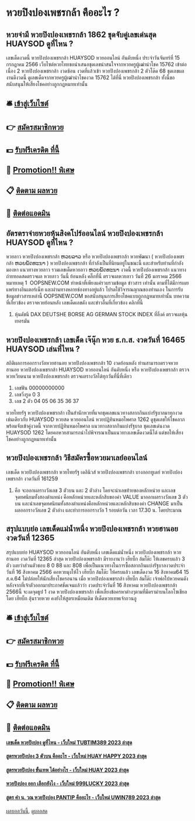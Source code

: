 # หวยปิงปองเพชรกล้า คืออะไร ?
## หวยจ่ามี หวยปิงปองเพชรกล้า 1862 ชุดจับคู่เลขเด่นสุด HUAYSOD ดูที่ไหน ?
เลขเด็ดงวดนี้ หวยปิงปองเพชรกล้า HUAYSOD หวยออนไลน์ อันดับหนึ่ง ประจำวันจันทร์ที่ 15 กรกฎาคม 2566 เว็บไซต์หวยไทยขอนำเสนอชุดเลขน่าสนใจจากหวยครูผู้เฒ่านำโชค 15762 เข้าต่อเนื่อง 2 หวยปิงปองเพชรกล้า งวดซ้อน งวดที่แล้วเข้า หวยปิงปองเพชรกล้า 2 ตัวโต๊ด 68 ชุดเลขผลงานดีงวดนี้ ดูเลขเด็ดจากหวยครูผู้เฒ่านำโชคงวด 15762 ได้ที่นี่ หวยปิงปองเพชรกล้า ทั้งนี้ขอสนับสนุนให้เสี่ยงโชคอย่างถูกกฎหมายเท่านั้น

## 🛎 [เข้าสู่เว็บไซต์](https://bit.ly/3BG5bNw)
## 👉 [สมัครสมาชิกหวย](https://bit.ly/3BG5bNw)
## 💵 [รับฟรีเครดิต ที่นี้](https://bit.ly/3C3mvgS)
## 👑 [Promotion!! พิเศษ](https://bit.ly/3C3mvgS)
## 📋 [ติดตาม ผลหวย](https://bit.ly/3C3mvgS)
## 📱 [ติดต่อแอดมิน](https://bit.ly/3C3mvgS)

## อัตรตราจ่ายหวยหุ้นสิงคโปร์ออนไลน์ หวยปิงปองเพชรกล้า HUAYSOD ดูที่ไหน ?
หวยลาว หวยปิงปองเพชรกล้า ຫວຍລາວ หรือ หวยปิงปองเพชรกล้า หวยพัฒนา ( หวยปิงปองเพชรกล้า ຫວຍພັດທະນາ ) หวยปิงปองเพชรกล้า ที่กำลังเป็นที่นิยมอยู่ในขณะนี้ และสำหรับท่านที่กำลังมองหา แนวทางหวยลาว รวมเลขเด็ดหวยลาว ຫວຍພັດທະນາ งวดนี้
 หวยปิงปองเพชรกล้า แนวทางถ่ายทอดสดตรวจผล หวยลาว วันนี้ ย้อนหลัง คลิ๊กที่นี่ 
ตรวจผลหวยลาว วันที่ 26 มกราคม 2566
หมายเหตุ 1  OOPSNEW.COM ทำหน้าที่เพียงแค่รวบรวมข้อมูล ข่าวสาร เท่านั้น ตามที่ได้มีการเผยแพร่ทางอินเตอร์เน็ท และผ่านทางหลายช่องทางอยู่แล้ว โปรดใช้วิจารณญาณของท่านเอง ในการรับข้อมูลข่าวสารเหล่านี้ OOPSNEW.COM ขอสนับสนุนการเสี่ยงโชคแบบถูกกฎหมายเท่านั้น
บทความที่เกี่ยวข้อง
ตรวจหวยย้อนหลัง เลขเด็ดเลขดัง และข่าวอื่นที่เกี่ยวข้อง คลิกที่นี่
1. หุ้นดัชนี DAX DEUTSHE BORSE AG GERMAN STOCK INDEX ที่ลิ้งค์ ตรวจผลหุ้นเยอรมัน

## หวยปิงปองเพชรกล้า เลขเด็ด เจ๊นุ๊ก หวย ธ.ก.ส. งวดวันที่ 16465 HUAYSOD เล่นที่ไหน ?
สถิติผลการออกรางวัลหวยฮานอย หวยปิงปองเพชรกล้า 10 งวดย้อนหลัง ท่านสามารถตรวจหวยฮานอย หวยปิงปองเพชรกล้า HUAYSOD หวยออนไลน์ อันดับหนึ่ง หรือ หวยปิงปองเพชรกล้า ตรวจหวยเวียดนาม หวยปิงปองเพชรกล้า ตรวจผลรางวัลได้ทุกวันที่นี่ที่เดียว
1. เลขฟัน 00000000000
2. เลขวิ่งรูด 0 3
3. เลข 2 ตัว 04 05 06 35 36 37

หวยไทยรัฐ หวยปิงปองเพชรกล้า เป็นสำนักหวยที่แจกชุดเลขแนวทางสลากกินแบ่งรัฐบาลมาทุกงวด เช่นเดียวกับ HUAYSOD หวยสด หวยออนไลน์ หวยปฏิทินหมอไพศาล 1262 ดูชุดเลขให้โชคลาภ พร้อมจับเข้าคู่งวดนี้ จากหวยปฏิทินหมอไพศาล แนวทางสลากกินแบ่งรัฐบาล ชุดเลขเด่นงวด HUAYSOD 1262 โดยคอหวยสามารถนำไปพิจารณาเป็นแนวทางเลขเด็ดงวดนี้ได้ แต่ขอให้เสี่ยงโชคอย่างถูกกฎหมายเท่านั้น

## หวยปิงปองเพชรกล้า วิธีสมัครซื้อหวยมาเลย์ออนไลน์
เลขเด็ด หวยปิงปองเพชรกล้า หวยไทยรัฐ เดลินิวส์ หวยปิงปองเพชรกล้า บางกอกทูเดย์ หวยปิงปองเพชรกล้า งวดวันที่ 161259
1. คือ จะออกผลรางวัลเลข 3 ตัวบน และ 2 ตัวล่าง โดยจะนำเลขท้ายของหลักหน่วย และเลขจุดทศนิยมทั้งสองตำแหน่ง คือหลักหน่วยและหลักสิบของค่า VALUE มาออกผลรางวัลเลข 3 ตัวบน และนำเลขจุดทศนิยมทั้งสองตำแหน่งคือหลักหน่วยและหลักสิบของค่า CHANGE มาเป็นผลออกรางวัลเลข 2 ตัวล่าง และทำการออกรางวัล 1 รอบต่อวัน เวลา 17.30 น. โดยประมาณ

## สรุปแบบย่อ เลขเด็ดแม่น้ำหนึ่ง หวยปิงปองเพชรกล้า หวยฮานอย งวดวันที่ 12365
สรุปแบบย่อ HUAYSOD หวยออนไลน์ อันดับหนึ่ง เลขเด็ดแม่น้ำหนึ่ง หวยปิงปองเพชรกล้า หวยฮานอย งวดวันที่ 12365 ล่าสุด หวยปิงปองเพชรกล้า มีรายงานว่า เฮียบิ๊ก ล้มโต๊ะ ให้เลขครบแล้ว 3 ตัว เผยว่าส่วนตัวชอบ 8 0 88 และ 808 เพื่อเป็นแนวทางในการซื้อสลากกินแบ่งรัฐบาลงวดประจำวันที่ 16 สิงหาคม 2566
คอหวยมุงให้ไว เฮียบิ๊ก ล้มโต๊ะ ให้ครบแล้ว เลขเด็ดงวด 16 สิงหาคม64
15 ส.ค.64 ไม่ปล่อยให้นักเสี่ยงโชครอนาน เมื่อ หวยปิงปองเพชรกล้า เฮียบิ๊ก ล้มโต๊ะ เจ้าพ่อใบ้หวยคนดัง หลังจากที่เจ้าตัวออกมาประกาศชัดเจนแล้วว่า งวดประจำวันที่ 16 สิงหาคม หวยปิงปองเพชรกล้า 2566นี้ จะงดจุดธูป 1 งวด หวยปิงปองเพชรกล้า เพื่อเลี่ยงข้อครหาต่างๆตามที่มีดราม่าบนโลกโซเชียล โดย เฮียบิ๊ก ลุ้นรวยหวย คงยังให้สูตรเหมือนเดิม ทีเด็ดหวยเทพเจ้ากวนอู

## 🛎 [เข้าสู่เว็บไซต์](https://bit.ly/3BG5bNw)
## 👉 [สมัครสมาชิกหวย](https://bit.ly/3BG5bNw)
## 💵 [รับฟรีเครดิต ที่นี้](https://bit.ly/3C3mvgS)
## 👑 [Promotion!! พิเศษ](https://bit.ly/3C3mvgS)
## 📋 [ติดตาม ผลหวย](https://bit.ly/3C3mvgS)
## 📱 [ติดต่อแอดมิน](https://bit.ly/3C3mvgS)

#### [เลขเด็ด หวยปิงปอง ดูที่ไหน - เว็บใหม่ TUBTIM389 2023 ล่าสุด](https://atom.io/themes/เลขเด็ด%20หวยปิงปอง%20ดูที่ไหน%20-%20เว็บใหม่%20tubtim389%202023%20ล่าสุด)
#### [สูตรหวยปิงปอง 3 ตัวบน คืออะไร - เว็บใหม่ HUAY HAPPY 2023 ล่าสุด](https://atom.io/themes/สูตรหวยปิงปอง%203%20ตัวบน%20คืออะไร%20-%20เว็บใหม่%20huay%20happy%202023%20ล่าสุด)
#### [สูตรหวยปิงปอง ขั้นเทพ ได้อย่างไร - เว็บใหม่ HUAY 2023 ล่าสุด](https://atom.io/themes/สูตรหวยปิงปอง%20ขั้นเทพ%20ได้อย่างไร%20-%20เว็บใหม่%20huay%202023%20ล่าสุด)
#### [หวยปิงปอง ออก เลือกยังไง - เว็บใหม่ 999LUCKY 2023 ล่าสุด](https://atom.io/themes/หวยปิงปอง%20ออก%20เลือกยังไง%20-%20เว็บใหม่%20999lucky%202023%20ล่าสุด)
#### [สูตร คํา น. วณ หวยปิงปอง PANTIP คืออะไร - เว็บใหม่ UWIN789 2023 ล่าสุด](https://atom.io/themes/สูตร%20คํา%20น.%20วณ%20หวยปิงปอง%20pantip%20คืออะไร%20-%20เว็บใหม่%20uwin789%202023%20ล่าสุด)

[ผลบอลวันนี้](https://siamsport.tv "ผลบอลวันนี้"), [ดูบอลสด](https://siamsport.tv/ดูบอลสด "ดูบอลสด")